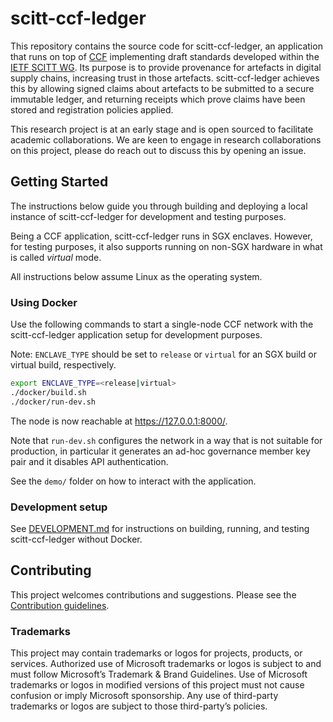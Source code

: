 # scitt-ccf-ledger

This repository contains the source code for scitt-ccf-ledger, an application
that runs on top of [CCF](https://ccf.dev/) implementing draft standards developed within the [IETF SCITT WG](https://datatracker.ietf.org/wg/scitt/about/). Its purpose is to provide provenance for artefacts in digital supply chains, increasing trust in those artefacts. scitt-ccf-ledger achieves this by allowing signed claims about artefacts to be submitted to a secure immutable ledger, and returning receipts which prove claims have been stored and registration policies applied.

This research project is at an early stage and is open sourced to facilitate academic collaborations. We are keen to engage in research collaborations on this project, please do reach out to discuss this by opening an issue.

## Getting Started

The instructions below guide you through building and deploying a local instance of scitt-ccf-ledger for development and testing purposes.

Being a CCF application, scitt-ccf-ledger runs in SGX enclaves. However, for testing purposes, it also supports running on non-SGX hardware in what is called *virtual* mode.

All instructions below assume Linux as the operating system.

### Using Docker

Use the following commands to start a single-node CCF network with the scitt-ccf-ledger application setup for development purposes.

Note: `ENCLAVE_TYPE` should be set to `release` or `virtual` for an SGX build or virtual build, respectively.

```sh
export ENCLAVE_TYPE=<release|virtual>
./docker/build.sh
./docker/run-dev.sh
```

The node is now reachable at https://127.0.0.1:8000/.

Note that `run-dev.sh` configures the network in a way that is not suitable for production, in particular it generates an ad-hoc governance member key pair and it disables API authentication.

See the `demo/` folder on how to interact with the application.

### Development setup

See [DEVELOPMENT.md](DEVELOPMENT.md) for instructions on building, running, and testing scitt-ccf-ledger without Docker.

## Contributing

This project welcomes contributions and suggestions. Please see the [Contribution guidelines](CONTRIBUTING.md).

### Trademarks 
This project may contain trademarks or logos for projects, products, or services. Authorized use of Microsoft trademarks or logos is subject to and must follow Microsoft’s Trademark & Brand Guidelines. Use of Microsoft trademarks or logos in modified versions of this project must not cause confusion or imply Microsoft sponsorship. Any use of third-party trademarks or logos are subject to those third-party’s policies.
